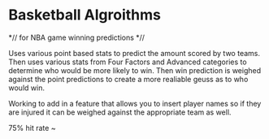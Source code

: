 # Basketball Algroithms

*// for NBA game winning predictions *//
 
 
 Uses various point based stats to predict the amount scored by two teams. Then uses various stats from Four Factors and Advanced categories to determine who would be more likely to win. Then win prediction is weighed against the point predictions to create a more realiable geuss as to who would win.
 
 Working to add in a feature that allows you to insert player names so if they are injured it can be weighed against the appropriate team as well.
 
 75% hit rate ~
